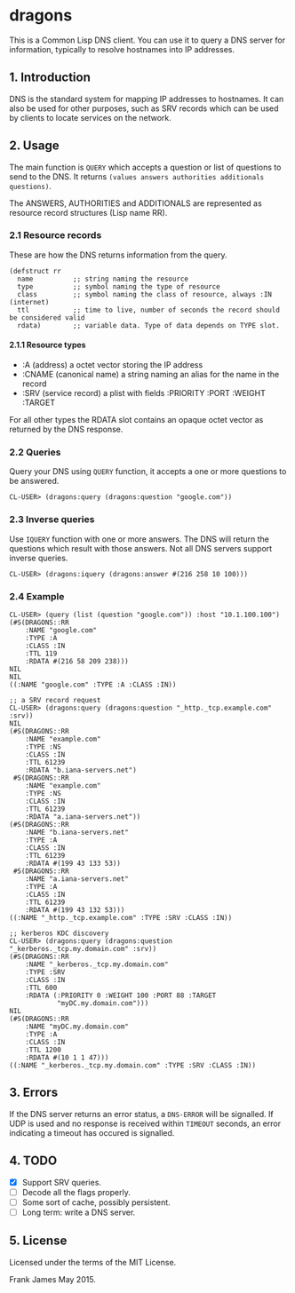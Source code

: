# dragons
This is a Common Lisp DNS client. You can use it to query a DNS server for information, typically to resolve hostnames into IP addresses.

## 1. Introduction
DNS is the standard system for mapping IP addresses to hostnames. It can also be used for other purposes, such as SRV records which can be used by clients to locate services on the network.

## 2. Usage
The main function is `QUERY` which accepts a question or list of questions to send to the DNS.
It returns `(values answers authorities additionals questions)`. 

The ANSWERS, AUTHORITIES and ADDITIONALS are represented as  resource record structures (Lisp name RR).

### 2.1 Resource records
These are how the DNS returns information from the query. 
```
(defstruct rr 
  name          ;; string naming the resource
  type          ;; symbol naming the type of resource
  class         ;; symbol naming the class of resource, always :IN (internet)
  ttl           ;; time to live, number of seconds the record should be considered valid
  rdata)        ;; variable data. Type of data depends on TYPE slot.
```

#### 2.1.1 Resource types

* :A (address) a octet vector storing the IP address
* :CNAME (canonical name) a string naming an alias for the name in the record
* :SRV (service record) a plist with fields :PRIORITY :PORT :WEIGHT :TARGET

For all other types the RDATA slot contains an opaque octet vector as returned by the DNS response. 

### 2.2 Queries

Query your DNS using `QUERY` function, it accepts a one or more questions to be answered.

```
CL-USER> (dragons:query (dragons:question "google.com"))
```

### 2.3 Inverse queries

Use `IQUERY` function with one or more answers. The DNS will return the questions which result with those answers.
Not all DNS servers support inverse queries.

```
CL-USER> (dragons:iquery (dragons:answer #(216 258 10 100)))
```

### 2.4 Example

```
CL-USER> (query (list (question "google.com")) :host "10.1.100.100")
(#S(DRAGONS::RR
    :NAME "google.com"
    :TYPE :A
    :CLASS :IN
    :TTL 119
    :RDATA #(216 58 209 238)))
NIL
NIL
((:NAME "google.com" :TYPE :A :CLASS :IN))

;; a SRV record request
CL-USER> (dragons:query (dragons:question "_http._tcp.example.com" :srv))
NIL
(#S(DRAGONS::RR
    :NAME "example.com"
    :TYPE :NS
    :CLASS :IN
    :TTL 61239
    :RDATA "b.iana-servers.net")
 #S(DRAGONS::RR
    :NAME "example.com"
    :TYPE :NS
    :CLASS :IN
    :TTL 61239
    :RDATA "a.iana-servers.net"))
(#S(DRAGONS::RR
    :NAME "b.iana-servers.net"
    :TYPE :A
    :CLASS :IN
    :TTL 61239
    :RDATA #(199 43 133 53))
 #S(DRAGONS::RR
    :NAME "a.iana-servers.net"
    :TYPE :A
    :CLASS :IN
    :TTL 61239
    :RDATA #(199 43 132 53)))
((:NAME "_http._tcp.example.com" :TYPE :SRV :CLASS :IN))

;; kerberos KDC discovery
CL-USER> (dragons:query (dragons:question "_kerberos._tcp.my.domain.com" :srv))
(#S(DRAGONS::RR
    :NAME "_kerberos._tcp.my.domain.com"
    :TYPE :SRV
    :CLASS :IN
    :TTL 600
    :RDATA (:PRIORITY 0 :WEIGHT 100 :PORT 88 :TARGET
            "myDC.my.domain.com")))
NIL
(#S(DRAGONS::RR
    :NAME "myDC.my.domain.com"
    :TYPE :A
    :CLASS :IN
    :TTL 1200
    :RDATA #(10 1 1 47)))
((:NAME "_kerberos._tcp.my.domain.com" :TYPE :SRV :CLASS :IN))
```

## 3. Errors
If the DNS server returns an error status, a `DNS-ERROR` will be signalled. If UDP is used and no response
is received within `TIMEOUT` seconds, an error indicating a timeout has occured is signalled.

## 4. TODO
- [x] Support SRV queries.
- [ ] Decode all the flags properly.
- [ ] Some sort of cache, possibly persistent.
- [ ] Long term: write a DNS server.

## 5. License
Licensed under the terms of the MIT License.

Frank James 
May 2015.

